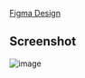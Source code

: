 [Figma Design](https://www.figma.com/design/rRzvMwKEE0PiXeIxareUNo/4K-Wallpapers-App-UI--Community-?node-id=0-1&p=f&t=NeQFBuYbgpF7jzM6-0)


## Screenshot
![image](https://github.com/pankaajadhikarii/wallpaper-app/blob/main/assets/project-screenshot.jpeg?raw=true)

